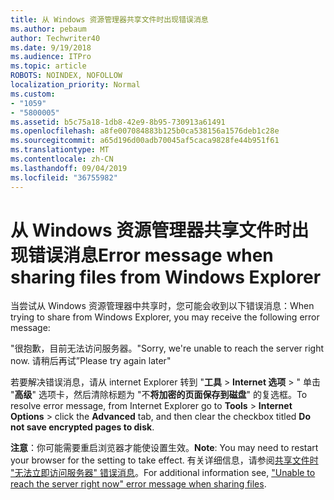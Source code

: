 ```yaml
---
title: 从 Windows 资源管理器共享文件时出现错误消息
ms.author: pebaum
author: Techwriter40
ms.date: 9/19/2018
ms.audience: ITPro
ms.topic: article
ROBOTS: NOINDEX, NOFOLLOW
localization_priority: Normal
ms.custom:
- "1059"
- "5800005"
ms.assetid: b5c75a18-1db8-42e9-8b95-730913a61491
ms.openlocfilehash: a8fe007084883b125b0ca538156a1576deb1c28e
ms.sourcegitcommit: a65d196d00adb70045af5caca9828fe44b951f61
ms.translationtype: MT
ms.contentlocale: zh-CN
ms.lasthandoff: 09/04/2019
ms.locfileid: "36755982"
---
```

# <a name="error-message-when-sharing-files-from-windows-explorer"></a><span data-ttu-id="aff46-102">从 Windows 资源管理器共享文件时出现错误消息</span><span class="sxs-lookup"><span data-stu-id="aff46-102">Error message when sharing files from Windows Explorer</span></span>

<span data-ttu-id="aff46-103">当尝试从 Windows 资源管理器中共享时，您可能会收到以下错误消息：</span><span class="sxs-lookup"><span data-stu-id="aff46-103">When trying to share from Windows Explorer, you may receive the following error message:</span></span>
  
<span data-ttu-id="aff46-104">"很抱歉，目前无法访问服务器。</span><span class="sxs-lookup"><span data-stu-id="aff46-104">"Sorry, we're unable to reach the server right now.</span></span> <span data-ttu-id="aff46-105">请稍后再试”</span><span class="sxs-lookup"><span data-stu-id="aff46-105">Please try again later"</span></span>
  
<span data-ttu-id="aff46-106">若要解决错误消息，请从 internet Explorer 转到 "**工具** \> **Internet 选项** \> " 单击 "**高级**" 选项卡，然后清除标题为 "不**将加密的页面保存到磁盘**" 的复选框。</span><span class="sxs-lookup"><span data-stu-id="aff46-106">To resolve error message, from Internet Explorer go to **Tools** \> **Internet Options** \> click the **Advanced** tab, and then clear the checkbox titled **Do not save encrypted pages to disk**.</span></span>
  
 <span data-ttu-id="aff46-107">**注意**：你可能需要重启浏览器才能使设置生效。</span><span class="sxs-lookup"><span data-stu-id="aff46-107">**Note**: You may need to restart your browser for the setting to take effect.</span></span> <span data-ttu-id="aff46-108">有关详细信息，请参阅[共享文件时 "无法立即访问服务器" 错误消息](https://go.microsoft.com/fwlink/?linkid=2022914)。</span><span class="sxs-lookup"><span data-stu-id="aff46-108">For additional information see, ["Unable to reach the server right now" error message when sharing files](https://go.microsoft.com/fwlink/?linkid=2022914).</span></span>
  